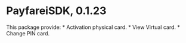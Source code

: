 # PayfareiSDK, 0.1.23
 This package provide:
    * Activation physical card.
    * View Virtual card.
    * Change PIN card.
